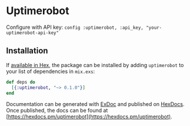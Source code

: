 # Uptimerobot

Configure with API key:
`config :uptimerobot, :api_key, "your-uptimerobot-api-key"`

## Installation

If [available in Hex](https://hex.pm/docs/publish), the package can be installed
by adding `uptimerobot` to your list of dependencies in `mix.exs`:

```elixir
def deps do
  [{:uptimerobot, "~> 0.1.0"}]
end
```

Documentation can be generated with [ExDoc](https://github.com/elixir-lang/ex_doc)
and published on [HexDocs](https://hexdocs.pm). Once published, the docs can
be found at [https://hexdocs.pm/uptimerobot](https://hexdocs.pm/uptimerobot).

